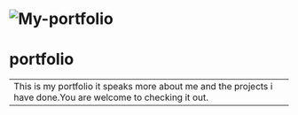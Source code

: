 # ![My-portfolio](https://sawe-daisy.github.io/portfolio/)

# portfolio

<table>
<tr>
<td>
  This is my portfolio it speaks more about me and the projects i have done.You are welcome to checking it out.
</td>
</tr>
</table>

